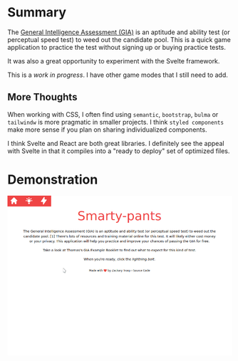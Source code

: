 # Summary

The [General Intelligence Assessment (GIA)](https://www.thomas.co/general-intelligence-assessment-gia) is an aptitude and ability test (or perceptual speed test) to weed out the candidate pool.
This is a quick game application to practice the test without signing up or buying practice tests.

It was also a great opportunity to experiment with the Svelte framework.

This is a _work in progress_. I have other game modes that I still need to add.

## More Thoughts

When working with CSS, I often find using `semantic`, `bootstrap`, `bulma` or `tailwindw` is more pragmatic in smaller projects. I think `styled components` make more sense if you plan on sharing individualized components.

I think Svelte and React are both great libraries. I definitely see the appeal with Svelte in that it compiles into a "ready to deploy" set of optimized files.

# Demonstration

![Demonstration](./assets/demo.gif)